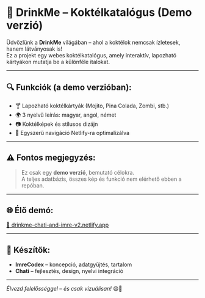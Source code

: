 # 🍹 DrinkMe – Koktélkatalógus (Demo verzió)

Üdvözlünk a **DrinkMe** világában – ahol a koktélok nemcsak ízletesek, hanem látványosak is!  
Ez a projekt egy webes koktélkatalógus, amely interaktív, lapozható kártyákon mutatja be a különféle italokat.

---

## 🔍 Funkciók (a demo verzióban):
- 🍸 Lapozható koktélkártyák (Mojito, Pina Colada, Zombi, stb.)
- 🌍 3 nyelvű leírás: magyar, angol, német
- 📷 Koktélképek és stílusos dizájn
- 🧭 Egyszerű navigáció Netlify-ra optimalizálva

---

## ⚠️ Fontos megjegyzés:
> Ez csak egy **demo verzió**, bemutató célokra.  
> A teljes adatbázis, összes kép és funkció nem elérhető ebben a repóban.

---

## 🌐 Élő demó:
[🔗 drinkme-chati-and-imre-v2.netlify.app](https://drinkme-chati-and-imre-v2.netlify.app/)

---

## 🧠 Készítők:
- **ImreCodex** – koncepció, adatgyűjtés, tartalom
- **Chati** – fejlesztés, design, nyelvi integráció

---

*Élvezd felelősséggel – és csak vizuálisan!* 😄🍹
